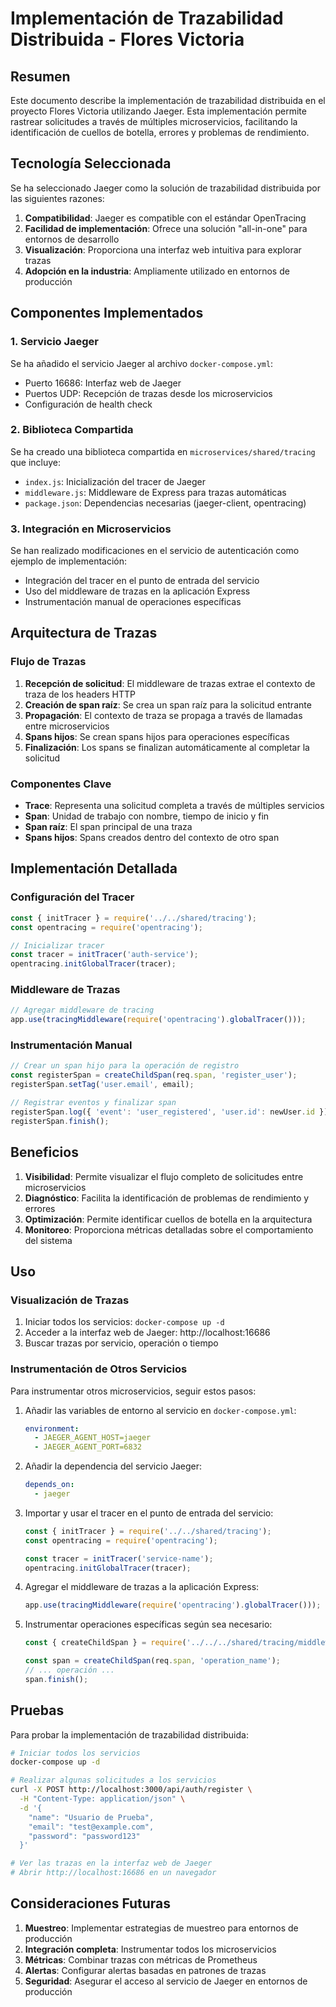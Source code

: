 # Implementación de Trazabilidad Distribuida - Flores Victoria

## Resumen

Este documento describe la implementación de trazabilidad distribuida en el proyecto Flores Victoria utilizando Jaeger. Esta implementación permite rastrear solicitudes a través de múltiples microservicios, facilitando la identificación de cuellos de botella, errores y problemas de rendimiento.

## Tecnología Seleccionada

Se ha seleccionado Jaeger como la solución de trazabilidad distribuida por las siguientes razones:

1. **Compatibilidad**: Jaeger es compatible con el estándar OpenTracing
2. **Facilidad de implementación**: Ofrece una solución "all-in-one" para entornos de desarrollo
3. **Visualización**: Proporciona una interfaz web intuitiva para explorar trazas
4. **Adopción en la industria**: Ampliamente utilizado en entornos de producción

## Componentes Implementados

### 1. Servicio Jaeger

Se ha añadido el servicio Jaeger al archivo `docker-compose.yml`:

- Puerto 16686: Interfaz web de Jaeger
- Puertos UDP: Recepción de trazas desde los microservicios
- Configuración de health check

### 2. Biblioteca Compartida

Se ha creado una biblioteca compartida en `microservices/shared/tracing` que incluye:

- `index.js`: Inicialización del tracer de Jaeger
- `middleware.js`: Middleware de Express para trazas automáticas
- `package.json`: Dependencias necesarias (jaeger-client, opentracing)

### 3. Integración en Microservicios

Se han realizado modificaciones en el servicio de autenticación como ejemplo de implementación:

- Integración del tracer en el punto de entrada del servicio
- Uso del middleware de trazas en la aplicación Express
- Instrumentación manual de operaciones específicas

## Arquitectura de Trazas

### Flujo de Trazas

1. **Recepción de solicitud**: El middleware de trazas extrae el contexto de traza de los headers HTTP
2. **Creación de span raíz**: Se crea un span raíz para la solicitud entrante
3. **Propagación**: El contexto de traza se propaga a través de llamadas entre microservicios
4. **Spans hijos**: Se crean spans hijos para operaciones específicas
5. **Finalización**: Los spans se finalizan automáticamente al completar la solicitud

### Componentes Clave

- **Trace**: Representa una solicitud completa a través de múltiples servicios
- **Span**: Unidad de trabajo con nombre, tiempo de inicio y fin
- **Span raíz**: El span principal de una traza
- **Spans hijos**: Spans creados dentro del contexto de otro span

## Implementación Detallada

### Configuración del Tracer

```javascript
const { initTracer } = require('../../shared/tracing');
const opentracing = require('opentracing');

// Inicializar tracer
const tracer = initTracer('auth-service');
opentracing.initGlobalTracer(tracer);
```

### Middleware de Trazas

```javascript
// Agregar middleware de tracing
app.use(tracingMiddleware(require('opentracing').globalTracer()));
```

### Instrumentación Manual

```javascript
// Crear un span hijo para la operación de registro
const registerSpan = createChildSpan(req.span, 'register_user');
registerSpan.setTag('user.email', email);

// Registrar eventos y finalizar span
registerSpan.log({ 'event': 'user_registered', 'user.id': newUser.id });
registerSpan.finish();
```

## Beneficios

1. **Visibilidad**: Permite visualizar el flujo completo de solicitudes entre microservicios
2. **Diagnóstico**: Facilita la identificación de problemas de rendimiento y errores
3. **Optimización**: Permite identificar cuellos de botella en la arquitectura
4. **Monitoreo**: Proporciona métricas detalladas sobre el comportamiento del sistema

## Uso

### Visualización de Trazas

1. Iniciar todos los servicios: `docker-compose up -d`
2. Acceder a la interfaz web de Jaeger: http://localhost:16686
3. Buscar trazas por servicio, operación o tiempo

### Instrumentación de Otros Servicios

Para instrumentar otros microservicios, seguir estos pasos:

1. Añadir las variables de entorno al servicio en `docker-compose.yml`:
   ```yaml
   environment:
     - JAEGER_AGENT_HOST=jaeger
     - JAEGER_AGENT_PORT=6832
   ```

2. Añadir la dependencia del servicio Jaeger:
   ```yaml
   depends_on:
     - jaeger
   ```

3. Importar y usar el tracer en el punto de entrada del servicio:
   ```javascript
   const { initTracer } = require('../../shared/tracing');
   const opentracing = require('opentracing');
   
   const tracer = initTracer('service-name');
   opentracing.initGlobalTracer(tracer);
   ```

4. Agregar el middleware de trazas a la aplicación Express:
   ```javascript
   app.use(tracingMiddleware(require('opentracing').globalTracer()));
   ```

5. Instrumentar operaciones específicas según sea necesario:
   ```javascript
   const { createChildSpan } = require('../../../shared/tracing/middleware');
   
   const span = createChildSpan(req.span, 'operation_name');
   // ... operación ...
   span.finish();
   ```

## Pruebas

Para probar la implementación de trazabilidad distribuida:

```bash
# Iniciar todos los servicios
docker-compose up -d

# Realizar algunas solicitudes a los servicios
curl -X POST http://localhost:3000/api/auth/register \
  -H "Content-Type: application/json" \
  -d '{
    "name": "Usuario de Prueba",
    "email": "test@example.com",
    "password": "password123"
  }'

# Ver las trazas en la interfaz web de Jaeger
# Abrir http://localhost:16686 en un navegador
```

## Consideraciones Futuras

1. **Muestreo**: Implementar estrategias de muestreo para entornos de producción
2. **Integración completa**: Instrumentar todos los microservicios
3. **Métricas**: Combinar trazas con métricas de Prometheus
4. **Alertas**: Configurar alertas basadas en patrones de trazas
5. **Seguridad**: Asegurar el acceso al servicio de Jaeger en entornos de producción